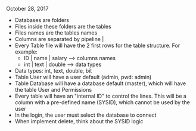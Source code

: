 October 28, 2017

* Databases are folders
* Files inside these folders are the tables
* Files names are the tables names
* Columns are separated by pipeline |
* Every Table file will have the 2 first rows for the table structure. For example: 
    * ID | name | salary  --> columns names
    * int | text | double --> data types
* Data types: int, text, double, bit
* Table User will have a user default (admin, pwd: admin)
* Table Database will have a database default (master), which will have the table User and Permissions
* Every table will have an "internal ID" to control the lines. This will be a column with a pre-defined name (SYSID), which cannot be used by the user
* In the login, the user must select the database to connect
* When implement delete, think about the SYSID logic
